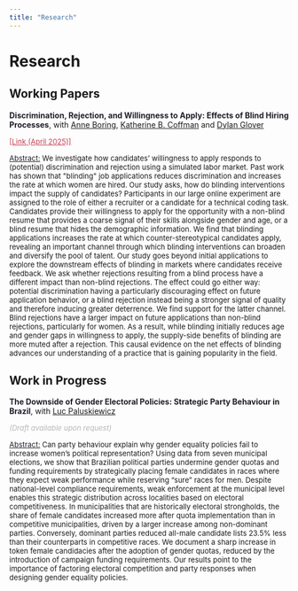 ```yaml
---
title: "Research"
---
```


# Research

## Working Papers

<strong style="color:#211e29;">Discrimination, Rejection, and Willingness to Apply: Effects of Blind Hiring Processes</strong>, with [Anne Boring](http://www.anneboring.com/), [Katherine B. Coffman](https://sites.google.com/site/kbaldigacoffman/) and [Dylan Glover](https://sites.google.com/site/dylanglover/home) 

<p><a href="https://mariajosegonzalezfuentes.github.io/DrJ_15april2025.pdf" style="color:#c43e54; font-size: small;">[Link (April 2025)]</a></p>

 <p style="font-size: small;">
<ins style="color:#211e29;"> Abstract:</ins>  We investigate how candidates’ willingness to apply responds to (potential) discrimination and rejection using a simulated labor market. Past work has shown that "blinding" job applications reduces discrimination and increases the rate at which women are hired. Our study asks, how do blinding interventions impact the supply of candidates? Participants in our large online experiment are assigned to the role of either a recruiter or a candidate for a technical coding task. Candidates provide their willingness to apply for the opportunity with a non-blind resume that provides a coarse signal of their skills alongside gender and age, or a blind resume that hides the demographic information. We find that blinding applications increases the rate at which counter-stereotypical candidates apply, revealing an important channel through which blinding interventions can broaden and diversify the pool of talent. Our study goes beyond initial applications to explore the downstream effects of blinding in markets where candidates receive feedback. We ask whether rejections resulting from a blind process have a different impact than non-blind rejections. The effect could go either way: potential discrimination having a particularly discouraging effect on future application behavior, or a blind rejection instead being a stronger signal of quality and therefore inducing greater deterrence. We find support for the latter channel. Blind rejections have a larger impact on future applications than non-blind rejections, particularly for women. As a result, while blinding initially reduces age and gender gaps in willingness to apply, the supply-side benefits of blinding are more muted after a rejection. This causal evidence on the net effects of blinding advances our understanding of a practice that is gaining popularity in the field.   
</p>


## Work in Progress

<strong style="color:#211e29;">The Downside of Gender Electoral Policies: Strategic Party Behaviour in Brazil</strong>, with [Luc Paluskiewicz](https://lucpaluskiewicz.github.io/) 

_<span style="color:#b7b6b7; font-size: small;">(Draft available upon request)</span>_ 

 <p style="font-size: small;">
<ins style="color:#211e29;"> Abstract:</ins> Can party behaviour explain why gender equality policies fail to increase women’s political representation? Using data from seven municipal elections, we show that Brazilian political parties undermine gender quotas and funding requirements by strategically placing female candidates in races where they expect weak performance while reserving “sure” races for men. Despite national-level compliance requirements, weak enforcement at the municipal level enables this strategic distribution across localities based on electoral competitiveness. In municipalities that are historically electoral strongholds, the share of female candidates increased more after quota implementation than in competitive municipalities, driven by a larger increase among non-dominant parties. Conversely, dominant parties reduced all-male candidate lists 23.5% less than their counterparts in competitive races. We document a sharp increase in token female candidacies after the adoption of gender quotas, reduced by the introduction of campaign funding requirements. Our results point to the importance of factoring electoral competition and party responses when designing gender equality policies.
</p>

